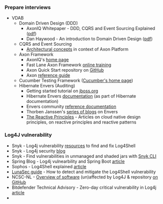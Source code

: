  ### Prepare interviews

* VDAB
    * Domain Driven Design (DDD)
        * AxonIQ Whitepaper - DDD, CQRS and Event Sourcing Explained ([pdf](uploads/ede5822c9375bdca7c3ae408eba6c96c/whitepaper_DDD__CQRS_and_Event_Sourcing_Explained.pdf))
        * Dan Haywood - An introduction to Domain Driven Design ([pdf](https://www.mathcs.emory.edu/~cengiz/cs540-485-soft-eng-fa14/resources/domain-driven-design.pdf))
    * CQRS and Event Sourcing
      * [Architectural concepts](https://axoniq.io/resources/architectural-concepts) in context of Axon Platform
    * Axon Framework
      * AxonIQ's [home page](https://axoniq.io/)
      * Fast Lane Axon Framework [online training](https://lp.axoniq.io/fast-lane-axon-framework-online-training)
      * Axon Quick Start repository on [GitHub](https://github.com/AxonIQ/axon-quick-start)
      * Axon [reference guide](https://docs.axoniq.io/reference-guide/)
    * Cucumber Testing Framework ([Cucumber's home page](https://cucumber.io/))
    * Hibernate Envers (Auditing)
      * Getting started tutorial on [jboss.org](https://docs.jboss.org/hibernate/orm/current/quickstart/html_single/#tutorial_envers)
      * Hibernate Envers [documentation](https://docs.jboss.org/hibernate/orm/current/userguide/html_single/Hibernate_User_Guide.html#envers) (as part of Hibernate documentation)
      * Envers community [reference documentation](https://docs.jboss.org/envers/docs/)
      * Thorben Janssen's [series of blogs](https://thorben-janssen.com/category/hibernate/hibernate-envers/) on Envers
      * [The Reactive Principles](https://principles.reactive.foundation/) - Articles on cloud native design principles, on reactive principles and reactive patterns

### Log4J vulnerability

* Snyk - Log4j vulnerability [resources](https://snyk.io/log4j-vulnerability-resources/) to find and fix Log4Shell
* Snyk - Log4j security [blog](https://snyk.io/blog/new-log4j-2-17-1-fixes-cve-2021-44832-remote-code-execution-but-its-not-as-bad-as-it-sounds/)
* Snyk - Find vulnerabilities in unmanaged and shaded jars with [Snyk CLI](https://snyk.io/blog/new-snyk-cli-command-finds-log4shell-in-unmanaged-undeclared-java-code/)
* Spring Blog - Log4j vulnearbility and Spring Boot [article](https://spring.io/blog/2021/12/10/log4j2-vulnerability-and-spring-boot)
* Sophos - Log4Shell explained [article](https://nakedsecurity.sophos.com/2021/12/13/log4shell-explained-how-it-works-why-you-need-to-know-and-how-to-fix-it/)
* [LunaSec guide](https://www.lunasec.io/docs/blog/log4j-zero-day-mitigation-guide/#option-4-remote-live-patch-for-servers) - How to detect and mitigate the Log4Shell vulnerability
* NCSC-NL - [Overview of software](https://github.com/NCSC-NL/log4shell/blob/main/software/README.md) (un)affected by Log4J & repository [on GitHub](https://github.com/NCSC-NL/log4shell/releases)
* Bitdefender Technical Advisory - Zero-day critical vulnerability in Log4j [article](https://businessinsights.bitdefender.com/technical-advisory-zero-day-critical-vulnerability-in-log4j2-exploited-in-the-wild)
* 